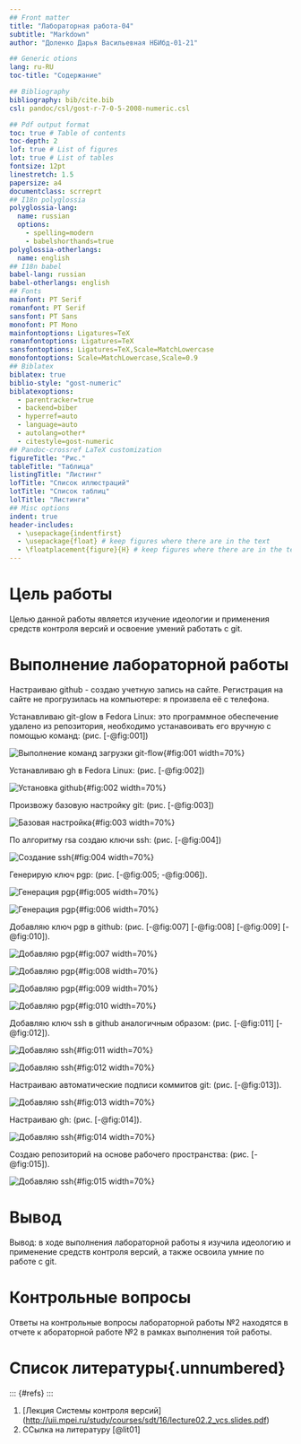 ```yaml
---
## Front matter
title: "Лабораторная работа-04"
subtitle: "Markdown"
author: "Доленко Дарья Васильевная НБИбд-01-21"

## Generic otions
lang: ru-RU
toc-title: "Содержание"

## Bibliography
bibliography: bib/cite.bib
csl: pandoc/csl/gost-r-7-0-5-2008-numeric.csl

## Pdf output format
toc: true # Table of contents
toc-depth: 2
lof: true # List of figures
lot: true # List of tables
fontsize: 12pt
linestretch: 1.5
papersize: a4
documentclass: scrreprt
## I18n polyglossia
polyglossia-lang:
  name: russian
  options:
	- spelling=modern
	- babelshorthands=true
polyglossia-otherlangs:
  name: english
## I18n babel
babel-lang: russian
babel-otherlangs: english
## Fonts
mainfont: PT Serif
romanfont: PT Serif
sansfont: PT Sans
monofont: PT Mono
mainfontoptions: Ligatures=TeX
romanfontoptions: Ligatures=TeX
sansfontoptions: Ligatures=TeX,Scale=MatchLowercase
monofontoptions: Scale=MatchLowercase,Scale=0.9
## Biblatex
biblatex: true
biblio-style: "gost-numeric"
biblatexoptions:
  - parentracker=true
  - backend=biber
  - hyperref=auto
  - language=auto
  - autolang=other*
  - citestyle=gost-numeric
## Pandoc-crossref LaTeX customization
figureTitle: "Рис."
tableTitle: "Таблица"
listingTitle: "Листинг"
lofTitle: "Список иллюстраций"
lotTitle: "Список таблиц"
lolTitle: "Листинги"
## Misc options
indent: true
header-includes:
  - \usepackage{indentfirst}
  - \usepackage{float} # keep figures where there are in the text
  - \floatplacement{figure}{H} # keep figures where there are in the text
---
```


# Цель работы

Целью данной работы является изучение идеологии и применения средств контроля версий и освоение умений работать с git.

# Выполнение лабораторной работы

Настраиваю github - создаю учетную запись на сайте.
Регистрация на сайте не прогрузилась на компьютере: я произвела её с телефона. 

Устанавливаю git-glow в Fedora Linux: это программное обеспечение удалено из репозитория, необходимо устанавоивать его вручную с помощью команд: (рис. [-@fig:001])

![Выполнение команд загрузки git-flow](image/1.jpg){#fig:001 width=70%}

Устанавливаю gh в Fedora Linux: (рис. [-@fig:002])

![Установка github](image/2.jpg){#fig:002 width=70%}

Произвожу базовую настройку git: (рис. [-@fig:003])

![Базовая настройка](image/3.jpg){#fig:003 width=70%}

По алгоритму rsa создаю ключи ssh: (рис. [-@fig:004])

![Создание ssh](image/4.jpg){#fig:004 width=70%}

Генерирую ключ pgp: (рис. [-@fig:005; -@fig:006]).

![Генерация pgp](image/5.jpg){#fig:005 width=70%}

![Генерация pgp](image/6.jpg){#fig:006 width=70%}

Добавляю ключ pgp в github: (рис. [-@fig:007] [-@fig:008] [-@fig:009] [-@fig:010]).

![Добавляю pgp](image/7.jpg){#fig:007 width=70%}

![Добавляю pgp](image/8.jpg){#fig:008 width=70%}

![Добавляю pgp](image/9.jpg){#fig:009 width=70%}

![Добавляю pgp](image/10.jpg){#fig:010 width=70%}

Добавляю ключ ssh в github аналогичным образом: (рис. [-@fig:011] [-@fig:012]).

![Добавляю ssh](image/11.jpg){#fig:011 width=70%}

![Добавляю ssh](image/12.jpg){#fig:012 width=70%}

Настраиваю автоматические подписи коммитов git: (рис. [-@fig:013]).

![Добавляю ssh](image/13.jpg){#fig:013 width=70%}

Настраиваю gh: (рис. [-@fig:014]).

![Добавляю ssh](image/14.jpg){#fig:014 width=70%}

Создаю репозиторий на основе рабочего пространства: (рис. [-@fig:015]).

![Добавляю ssh](image/15.jpg){#fig:015 width=70%}

# Вывод

Вывод: в ходе выполнения лабораторной работы я изучила идеологию и применение средств контроля версий, а также освоила умние по работе с git.

# Контрольные вопросы

Ответы на контрольные вопросы лабораторной работы №2 находятся в отчете к абораторной работе №2 в рамках выполнения той работы.


# Список литературы{.unnumbered}

::: {#refs}
:::

1. [Лекция Системы контроля версий] (http://uii.mpei.ru/study/courses/sdt/16/lecture02.2_vcs.slides.pdf)
2. ССылка на литературу [@lit01]

